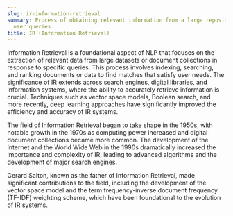 ```yaml
---
slug: ir-information-retrieval
summary: Process of obtaining relevant information from a large repository based on
  user queries.
title: IR (Information Retrieval)
---
```


Information Retrieval is a foundational aspect of NLP that focuses on the extraction of relevant data from large datasets or document collections in response to specific queries. This process involves indexing, searching, and ranking documents or data to find matches that satisfy user needs. The significance of IR extends across search engines, digital libraries, and information systems, where the ability to accurately retrieve information is crucial. Techniques such as vector space models, Boolean search, and more recently, deep learning approaches have significantly improved the efficiency and accuracy of IR systems.

The field of Information Retrieval began to take shape in the 1950s, with notable growth in the 1970s as computing power increased and digital document collections became more common. The development of the Internet and the World Wide Web in the 1990s dramatically increased the importance and complexity of IR, leading to advanced algorithms and the development of major search engines.

Gerard Salton, known as the father of Information Retrieval, made significant contributions to the field, including the development of the vector space model and the term frequency-inverse document frequency (TF-IDF) weighting scheme, which have been foundational to the evolution of IR systems.